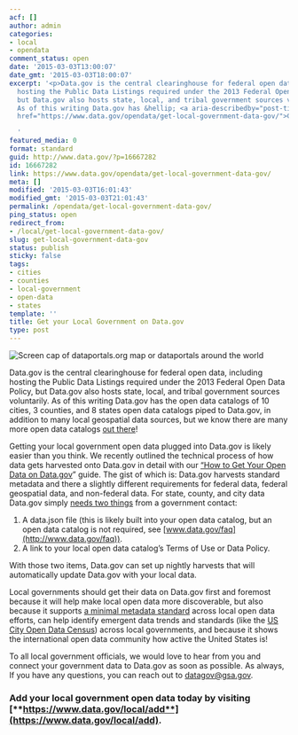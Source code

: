 ```yaml
---
acf: []
author: admin
categories:
- local
- opendata
comment_status: open
date: '2015-03-03T13:00:07'
date_gmt: '2015-03-03T18:00:07'
excerpt: '<p>Data.gov is the central clearinghouse for federal open data, including
  hosting the Public Data Listings required under the 2013 Federal Open Data Policy,
  but Data.gov also hosts state, local, and tribal government sources voluntarily.
  As of this writing Data.gov has &hellip; <a aria-describedby="post-title-16667282"
  href="https://www.data.gov/opendata/get-local-government-data-gov/">Continued</a></p>

  '
featured_media: 0
format: standard
guid: http://www.data.gov/?p=16667282
id: 16667282
link: https://www.data.gov/opendata/get-local-government-data-gov/
meta: []
modified: '2015-03-03T16:01:43'
modified_gmt: '2015-03-03T21:01:43'
permalink: /opendata/get-local-government-data-gov/
ping_status: open
redirect_from:
- /local/get-local-government-data-gov/
slug: get-local-government-data-gov
status: publish
sticky: false
tags:
- cities
- counties
- local-government
- open-data
- states
template: ''
title: Get your Local Government on Data.gov
type: post
---
```

![Screen cap of dataportals.org map or dataportals around the world](https://s3.amazonaws.com/bsp-ocsit-prod-east-appdata/datagov/wordpress/2015/03/Screen-Shot-2015-03-03-at-11.00.00-AM-1024x658.png)


Data.gov is the central clearinghouse for federal open data, including hosting the Public Data Listings required under the 2013 Federal Open Data Policy, but Data.gov also hosts state, local, and tribal government sources voluntarily. As of this writing Data.gov has the open data catalogs of 10 cities, 3 counties, and 8 states open data catalogs piped to Data.gov, in addition to many local geospatial data sources, but we know there are many more open data catalogs [out there](https://github.com/sunlightpolicy/opendata/blob/master/USlocalopendataportals.csv)!


Getting your local government open data plugged into Data.gov is likely easier than you think. We recently outlined the technical process of how data gets harvested onto Data.gov in detail with our [“How to Get Your Open Data on Data.gov](https://www.digitalgov.gov/resources/how-to-get-your-open-data-on-data-gov/)” guide. The gist of which is: Data.gov harvests standard metadata and there a slightly different requirements for federal data, federal geospatial data, and non-federal data. For state, county, and city data Data.gov simply [needs two things](https://www.digitalgov.gov/resources/how-to-get-your-open-data-on-data-gov/#non-federal-data) from a government contact:


1. A data.json file (this is likely built into your open data catalog, but an open data catalog is not required, see [www.data.gov/faq](http://www.data.gov/faq)).
2. A link to your local open data catalog’s Terms of Use or Data Policy.


With those two items, Data.gov can set up nightly harvests that will automatically update Data.gov with your local data.


Local governments should get their data on Data.gov first and foremost because it will help make local open data more discoverable, but also because it supports [a minimal metadata standard](https://project-open-data.cio.gov/v1.1/schema/) across local open data efforts, can help identify emergent data trends and standards (like the [US City Open Data Census](http://us-city.census.okfn.org/)) across local governments, and because it shows the international open data community how active the United States is!


To all local government officials, we would love to hear from you and connect your government data to Data.gov as soon as possible. As always, If you have any questions, you can reach out to [datagov@gsa.gov](mailto:datagov@gsa.gov).


### **Add your local government open data today by visiting** [**https://www.data.gov/local/add**](https://www.data.gov/local/add).


